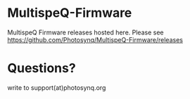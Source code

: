 # MultispeQ-Firmware
MultispeQ Firmware releases hosted here. Please see https://github.com/Photosynq/MultispeQ-Firmware/releases
# Questions?
write to support(at)photosynq.org
